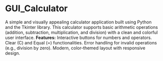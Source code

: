 # GUI_Calculator
A simple and visually appealing calculator application built using Python and the Tkinter library. This calculator supports basic arithmetic operations (addition, subtraction, multiplication, and division) with a clean and colorful user interface.
**Features:**
Interactive buttons for numbers and operators.
Clear (C) and Equal (=) functionalities.
Error handling for invalid operations (e.g., division by zero).
Modern, color-themed layout with responsive design.
